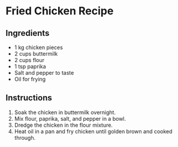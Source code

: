 # Fried Chicken Recipe

## Ingredients
- 1 kg chicken pieces
- 2 cups buttermilk
- 2 cups flour
- 1 tsp paprika
- Salt and pepper to taste
- Oil for frying

## Instructions
1. Soak the chicken in buttermilk overnight.
2. Mix flour, paprika, salt, and pepper in a bowl.
3. Dredge the chicken in the flour mixture.
4. Heat oil in a pan and fry chicken until golden brown and cooked through.
